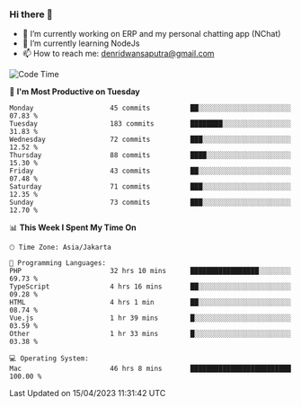 ### Hi there 👋

- 🔭 I’m currently working on ERP and my personal chatting app (NChat)
- 🌱 I’m currently learning NodeJs
- 📫 How to reach me: denridwansaputra@gmail.com


<!--START_SECTION:waka-->
![Code Time](http://img.shields.io/badge/Code%20Time-2%2C986%20hrs%2047%20mins-blue)

📅 **I'm Most Productive on Tuesday** 

```text
Monday                   45 commits          ██░░░░░░░░░░░░░░░░░░░░░░░   07.83 % 
Tuesday                  183 commits         ████████░░░░░░░░░░░░░░░░░   31.83 % 
Wednesday                72 commits          ███░░░░░░░░░░░░░░░░░░░░░░   12.52 % 
Thursday                 88 commits          ████░░░░░░░░░░░░░░░░░░░░░   15.30 % 
Friday                   43 commits          ██░░░░░░░░░░░░░░░░░░░░░░░   07.48 % 
Saturday                 71 commits          ███░░░░░░░░░░░░░░░░░░░░░░   12.35 % 
Sunday                   73 commits          ███░░░░░░░░░░░░░░░░░░░░░░   12.70 % 
```


📊 **This Week I Spent My Time On** 

```text
🕑︎ Time Zone: Asia/Jakarta

💬 Programming Languages: 
PHP                      32 hrs 10 mins      █████████████████░░░░░░░░   69.73 % 
TypeScript               4 hrs 16 mins       ██░░░░░░░░░░░░░░░░░░░░░░░   09.28 % 
HTML                     4 hrs 1 min         ██░░░░░░░░░░░░░░░░░░░░░░░   08.74 % 
Vue.js                   1 hr 39 mins        █░░░░░░░░░░░░░░░░░░░░░░░░   03.59 % 
Other                    1 hr 33 mins        █░░░░░░░░░░░░░░░░░░░░░░░░   03.38 % 

💻 Operating System: 
Mac                      46 hrs 8 mins       █████████████████████████   100.00 % 
```


 Last Updated on 15/04/2023 11:31:42 UTC
<!--END_SECTION:waka-->
